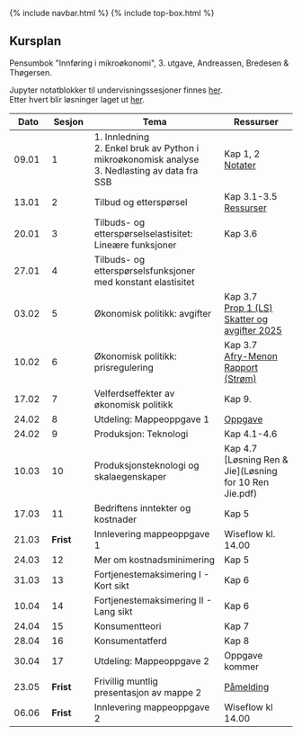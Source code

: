 {% include navbar.html %}  {% include top-box.html %}

##  Kursplan

     
Pensumbok "Innføring i mikroøkonomi", 3. utgave, Andreassen, Bredesen & Thøgersen.      

Jupyter notatblokker til undervisningssesjoner finnes [her](https://github.com/uit-sok-1006-v25/sok_1006_notater_v25).            
Etter hvert blir løsninger laget ut [her](https://github.com/uit-sok-1006-v25/sok_1006_solutions_v25).


|Dato <img width=50/>| Sesjon <img width=50/>   | Tema <img width=300/>           | Ressurser <img width=150/>  |
|--------|----------------|---------------------------|--------------------------------------|
|09.01 | 1 | 1. Innledning <br> 2. Enkel bruk av Python i mikroøkonomisk analyse <br> 3. Nedlasting av data fra SSB | Kap 1, 2 <br> [Notater](sok_1006_forelesning_1_v25.pdf)     |
|13.01 | 2 | Tilbud og etterspørsel |Kap 3.1-3.5 <br> [Ressurser](ressurser_tilbud_ettersp.md)   |
|20.01| 3| Tilbuds- og etterspørselselastisitet: Lineære funksjoner|Kap 3.6 |
|27.01 | 4 | Tilbuds- og etterspørselsfunksjoner med konstant elastisitet |  |
|03.02 | 5 | Økonomisk politikk: avgifter | Kap 3.7 <br> [Prop 1 (LS) Skatter og avgifter 2025](https://www.regjeringen.no/contentassets/aa5e7ba7a4154aecbed44df60c214f35/no/pdfs/prp202420250001ls0dddpdfs.pdf) |
|10.02| 6| Økonomisk politikk: prisregulering         | Kap 3.7 <br> [Afry-Menon Rapport (Strøm)](/artikler/afry_menon_oed_endelig-rapport.pdf)    |
|17.02 | 7 | Velferdseffekter av økonomisk politikk | Kap 9. |
|24.02| 8 |Utdeling: Mappeoppgave 1| [Oppgave](sok_1006_v25_m1_endelig.pdf)|
|24.02 | 9 |Produksjon: Teknologi   |Kap 4.1-4.6   |
|10.03 | 10| Produksjonsteknologi og skalaegenskaper    |Kap 4.7 <br>  [Løsning Ren & Jie](Løsning for 10 Ren Jie.pdf)   |
|17.03 | 11 |Bedriftens inntekter og kostnader   |Kap 5    |
|21.03|**Frist**|Innlevering mappeoppgave 1| Wiseflow kl. 14.00|
|24.03 | 12  |Mer om kostnadsminimering   |Kap 5    |
|31.03 | 13 | Fortjenestemaksimering I - Kort sikt  | Kap 6    |
|10.04 | 14  | Fortjenestemaksimering II - Lang sikt   |Kap 6   |
|24.04 | 15 |Konsumentteori   |Kap 7  |
|28.04 | 16 |Konsumentatferd   | Kap 8  |
|30.04| 17| Utdeling: Mappeoppgave 2| Oppgave kommer|
|23.05| **Frist**| Frivillig muntlig presentasjon av mappe 2| [Påmelding](https://docs.google.com/document/d/12DRu5IEhje4QH4UIr25HYpjgooU-uHKxbx3LEklJYUM/edit?usp=sharing)|
|06.06|**Frist**|Innlevering mappeoppgave 2| Wiseflow kl 14.00|






